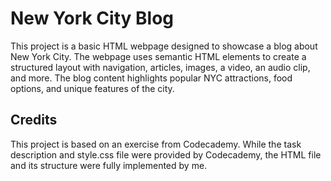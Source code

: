 # New York City Blog
This project is a basic HTML webpage designed to showcase a blog about New York City. The webpage uses 
semantic HTML elements to create a structured layout with navigation, articles, images, a video, an 
audio clip, and more. The blog content highlights popular NYC attractions, food options, and unique 
features of the city.

## Credits
This project is based on an exercise from 
Codecademy.
While the task description and style.css file were provided by Codecademy, the HTML file and its structure 
were fully implemented by me.
